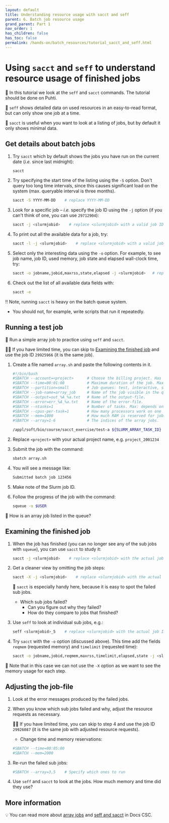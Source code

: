 ```yaml
---
layout: default
title: Understanding resource usage with sacct and seff
parent: 6. Batch job resource usage
grand_parent: Part 1
nav_order: 1
has_children: false
has_toc: false
permalink: /hands-on/batch_resources/tutorial_sacct_and_seff.html
---
```


# Using `sacct` and `seff` to understand resource usage of finished jobs

💬 In this tutorial we look at the `seff` and `sacct` commands. The tutorial should be done on Puhti.

💭 `seff` shows detailed data on used resources in an easy-to-read format, but can only show one job at a time.

💭 `sacct` is useful when you want to look at a listing of jobs, but by default it only shows minimal data.

## Get details about batch jobs

1. Try `sacct` which by default shows the jobs you have run on the current date (_i.e._ since last midnight):

   ```bash
   sacct
   ```

2. Try specifying the start time of the listing using the `-S` option. Don't query too long time intervals, since this causes significant load on the system (max. queryable interval is three months).

   ```bash
   sacct -S YYYY-MM-DD    # replace YYYY-MM-DD
   ```

3. Look for a specific job – _i.e._ specify the job ID using the `-j` option (if you can't think of one, you can use `29712904`):

   ```bash
   sacct -j <slurmjobid>    # replace <slurmjobid> with a valid job ID 
   ```

4. To print out all the available data for a job, try:

   ```bash
   sacct -l -j <slurmjobid>    # replace <slurmjobid> with a valid job ID
   ```

5. Select only the interesting data using the `-o` option. For example, to see job name, job ID, used memory, job state and elapsed wall-clock time, try:

   ```bash
   sacct -o jobname,jobid,maxrss,state,elapsed -j <slurmjobid>   # replace <slurmjobid> with a valid job ID
   ```

6. Check out the list of all available data fields with:

   ```bash
   sacct -e
   ```

‼️ Note, running `sacct` is heavy on the batch queue system.

- You should not, for example, write scripts that run it repeatedly.

## Running a test job

💬 Run a simple array job to practice using `seff` and `sacct`.

☝🏻 If you have limited time, you can skip to [Examining the finished job](#examining-the-finished-job) and use the job ID `29925966` (it is the same job).

1. Create a file named `array.sh` and paste the following contents in it.

   ```bash
   #!/bin/bash
   #SBATCH --account=<project>      # Choose the billing project. Has to be defined!
   #SBATCH --time=00:01:00          # Maximum duration of the job. Max: depends of the partition.
   #SBATCH --partition=small        # Job queues: test, interactive, small, large, longrun, hugemem, hugemem_longrun
   #SBATCH --job-name=array_job     # Name of the job visible in the queue.
   #SBATCH --output=out_%A_%a.txt   # Name of the output-file.
   #SBATCH --error=err_%A_%a.txt    # Name of the error-file.
   #SBATCH --ntasks=1               # Number of tasks. Max: depends on partition.
   #SBATCH --cpus-per-task=1        # How many processors work on one task. Max: Number of CPUs per node.
   #SBATCH --mem=1000               # How much RAM is reserved for job per node. Unit: MiB
   #SBATCH --array=1-6              # The indices of the array jobs.

   /appl/soft/bio/course/sacct_exercise/test-a ${SLURM_ARRAY_TASK_ID}
   ```

2. Replace `<project>` with your actual project name, e.g. `project_2001234`
3. Submit the job with the command:

   ```bash
   sbatch array.sh
   ```

4. You will see a message like:

   ```bash
   Submitted batch job 123456
   ```

5. Make note of the Slurm job ID.
6. Follow the progress of the job with the command:

   ```bash
   squeue -u $USER
   ```

💭 How is an array job listed in the queue?

## Examining the finished job

1. When the job has finished (you can no longer see any of the sub jobs with `squeue`), you can use `sacct` to study it:

   ```bash
   sacct -j <slurmjobid>    # replace <slurmjobid> with the actual job ID
   ```

2. Get a cleaner view by omitting the job steps:

   ```bash
   sacct -X -j <slurmjobid>    # replace <slurmjobid> with the actual job ID
   ```

   💬 `sacct` is especially handy here, because it is easy to spot the failed sub jobs.

   - Which sub jobs failed?
     - Can you figure out why they failed?
     - How do they compare to jobs that finished?

3. Use `seff` to look at individual sub jobs, e.g.:

   ```bash
   seff <slurmjobid>_5    # replace <slurmjobid> with the actual job ID
   ```

4. Try `sacct` with the `-o` option (discussed above). This time add the fields `reqmem` (requested memory) and `timelimit` (requested time):

   ```bash
   sacct -o jobname,jobid,reqmem,maxrss,timelimit,elapsed,state -j <slurmjobid>    # replace <slurmjobid> with the actual job ID
   ```

💭 Note that in this case we can not use the `-X` option as we want to see the memory usage for each step.

## Adjusting the job-file

1. Look at the error messages produced by the failed jobs.
2. When you know which sub jobs failed and why, adjust the resource requests as necessary.

   ☝🏻 If you have limited time, you can skip to step 4 and use the job ID `29926087` (it is the same job with adjusted resource requests).

   - Change time and memory reservations:

   ```bash
   #SBATCH --time=00:05:00
   #SBATCH --mem=2000
   ```

3. Re-run the failed sub jobs:

   ```bash
   #SBATCH --array=3,5    # Specify which ones to run
   ```

4. Use `seff` and `sacct` to look at the jobs. How much memory and time did they use?

## More information

💡 You can read more about [array jobs](https://docs.csc.fi/computing/running/array-jobs) and [seff and sacct](https://docs.csc.fi/support/faq/how-much-memory-my-job-needs/) in Docs CSC.
